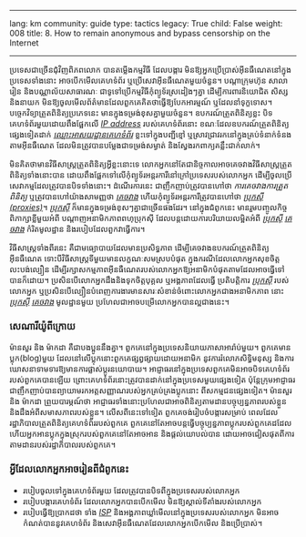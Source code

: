 

---

lang: km
community: guide
type: tactics
legacy: True
child: False
weight: 008
title:  8. How to remain anonymous and bypass censorship on the Internet

---

ប្រទេសជាច្រើនជុំវិញពិភពលោក បានតម្លើងកម្មវិធី ដែលបង្ការ
មិនឱ្យអ្នកប្រើប្រាស់អ៊ីនធឺណេតនៅក្នុងប្រទេសទាំងនោះ
អាចបើកមើលគេហទំព័រ ឬប្រើសេវាអ៊ីនធឺណេតមួយចំនួន។ 
បណ្តាក្រុមហ៊ុន សាលារៀន និងបណ្ណាល័យសាធារណៈ 
ជាទូទៅប្រើកម្មវិធីកុំព្យូទ័រស្រដៀងៗគ្នា ដើម្បីការពារនិយោជិត សិស្ស 
និងនាយក មិនឱ្យចូលមើលព័ត៌មានដែលពួកគេគិតថាធ្វើឱ្យបែកអារម្មណ៍ 
ឬដែលនាំទុក្ខទោស។ បច្ចេកវិទ្យាត្រួតពិនិត្យប្រភេទនេះ មានក្នុងទម្រង់ខុសគ្នាមួយចំនួន។ 
ឧបករណ៍ត្រួតពិនិត្យខ្លះ បិទគេហទំព័រមួយដោយពឹងផ្អែកលើ [*IP address*](/km/glossary#IP_address) 
របស់គេហទំព័រនោះ ខណៈដែលឧបករណ៍ត្រួតពិនិត្យផ្សេងទៀតដាក់ 
[*ឈ្មោះអាសយដ្ឋានគេហទំព័រ*](/km/glossary#Domain_name) 
ខ្លះទៅក្នុងបញ្ជីខ្មៅ ឬស្រាវជ្រាវរកនៅក្នុងគ្រប់ទំនាក់ទំនងតាមអ៊ីនធឺណេត 
ដែលមិនត្រូវបានបម្លែងជាទម្រង់សម្ងាត់ និងស្វែងរកពាក្យគន្លឹះជាក់លាក់។

មិនគិតថាមានវិធីសាស្ត្រត្រួតពិនិត្យអ្វីខ្លះនោះទេ  លោកអ្នកនៅតែជានិច្ចកាលអាចគេចវាងវិធីសាស្ត្រត្រួតពិនិត្យទាំងនោះបាន ដោយពឹងផ្អែកទៅលើកុំព្យូទ័រអន្តរការីនៅក្រៅប្រទេសរបស់លោកអ្នក ដើម្បីចូលប្រើសេវាកម្មដែលត្រូវបានបិទទាំងនោះ។ ដំណើរការនេះ ជាញឹកញាប់ត្រូវបានហៅថា *ការគេចវាងការត្រួតពិនិត្យ* ឬត្រូវបានហៅយ៉ាងសាមញ្ញថា [*គេចវាង*](/km/glossary#Circumvention) ហើយកុំព្យូទ័រអន្តរការីត្រូវបានហៅថា [*ប្រុកស៊ី (proxies)*](/km/glossary#Proxy)។ [*ប្រុកស៊ី*](/km/glossary#Proxy) ក៏មានក្នុងទម្រង់ខុសៗគ្នាជាច្រើនផងដែរ។ នៅក្នុងជំពូកនេះ មានរួមបញ្ចូលកិច្ចពិភាក្សាខ្លីមួយអំពី បណ្តាញអនាមិកភាពពហុប្រុកស៊ី ដែលបន្តដោយការបរិយាយលម្អិតអំពី [*ប្រុកស៊ី*](/km/glossary#Proxy) [*គេចវាង*](/km/glossary#Circumvention) កំរិតមូលដ្ឋាន និងរបៀបដែលពួកវាធ្វើការ។

វិធីសាស្ត្រទាំងពីរនេះ គឺជាមធ្យោបាយដែលមានប្រសិទ្ធភាព ដើម្បីគេចវាងឧបករណ៍ត្រួតពិនិត្យអ៊ីនធឺណេត ទោះបីវិធីសាស្ត្រទីមួយមានលក្ខណៈសមស្របបំផុត ក្នុងករណីដែលលោកអ្នកសុខចិត្តលះបង់ល្បឿន ដើម្បីរក្សាសកម្មភាពអ៊ីនធឺណេតរបស់លោកអ្នកឱ្យអនាមិកបំផុតតាមដែលអាចធ្វើទៅបានក៏ដោយ។ ប្រសិនបើលោកអ្នកដឹងនិងទុកចិត្តបុគ្គល ឬអង្គភាពដែលធ្វើ      ប្រតិបត្តិការ [*ប្រុកស៊ី*](/km/glossary#Proxy) របស់លោកអ្នក ឬប្រសិនបើល្បឿនបំពេញការងារមានសារៈសំខាន់ចំពោះលោកអ្នកជាងអនាមិកភាព  នោះ [*ប្រុកស៊ី*](/km/glossary#Proxy) [*គេចវាង*](/km/glossary#Circumvention) មូលដ្ឋានមួយ ប្រហែលជាអាចបម្រើលោកអ្នកបានល្អជាងនេះ។

### សេណារីយ៉ូពីក្រោយ ###
<div class="background" markdown="1">
ម៉ានសួរ និង ម៉ាកដា គឺជាបងប្អូននឹងគ្នា។ ពួកគេនៅក្នុងប្រទេសនិយាយភាសាអារ៉ាប់មួយ។ ពួកគេមានប្លុក(blog)មួយ ដែលនៅលើប្លុកនោះពួកគេផ្សព្វផ្សាយដោយអនាមិក នូវការរំលោភសិទ្ធិមនុស្ស និងការឃោសនាទាមទារឱ្យមានការផ្លាស់ប្តូរនយោបាយ។ អាជ្ញាធរនៅក្នុងប្រទេសពួកគេមិនអាចបិទគេហទំព័ររបស់ពួកគេបានឡើយ ព្រោះគេហទំព័រនោះត្រូវបានដាក់នៅក្នុងប្រទេសមួយផ្សេងទៀត ប៉ុន្តែក្រុមអាជ្ញាធរជាញឹកញាប់បានព្យាយាមរកអត្តសញ្ញាណរបស់អ្នកគ្រប់គ្រងប្លុកនោះ ពីសកម្មជនផ្សេងទៀត។
ម៉ានសួរ និង ម៉ាកដា ព្រួយបារម្ភណ៍ថា អាជ្ញាធរទាំងនោះប្រហែលជាអាចពិនិត្យតាមដានបច្ចុប្បន្នភាពរបស់ខ្លួន និងដឹងអំពីសមាសភាពរបស់ខ្លួន។ លើសពីនេះទៅទៀត ពួកគេចង់រៀបចំបង្ការសម្រាប់ ពេលដែលរដ្ឋាភិបាលត្រួតពិនិត្យគេហទំព័ររបស់ពួកគេ ពួកគេនៅតែអាចបន្តធ្វើបច្ចុប្បន្នភាពប្លុករបស់ពួកគេដដែល ហើយអ្នកអានប្លុកក្នុងស្រុករបស់ពួកគេនៅតែអាចអាន និងផ្តល់យោបល់បាន ដោយអាចជៀសផុតពីការតាមដានរបស់រដ្ឋាភិបាលរបស់ពួកគេ។ 
</div>

### អ្វីដែលលោកអ្នកអាចរៀនពីជំពូកនេះ ###
- របៀបចូលទៅក្នុងគេហទំព័រមួយ ដែលត្រូវបានបិទពីក្នុងប្រទេសរបស់លោកអ្នក
- របៀបបង្ការគេហទំព័រ ដែលលោកអ្នកបានបើកមើល មិនឱ្យស្គាល់ទីតាំងរបស់លោកអ្នក
- របៀបធ្វើឱ្យប្រាកដថា ទាំង [*ISP*](/km/glossary#ISP) និងអង្គភាពឃ្លាំមើលនៅក្នុងប្រទេសរបស់លោកអ្នក មិនអាចកំណត់បាននូវគេហទំព័រ និងសេវាអ៊ីនធឺណេតដែលលោកអ្នកបើកមើល និងប្រើប្រាស់។




